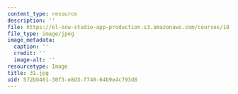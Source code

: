 ```yaml
---
content_type: resource
description: ''
file: https://ol-ocw-studio-app-production.s3.amazonaws.com/courses/18-03-differential-equations-spring-2010/572bb40130f3e8d3f74064b9e4c793d8_31.jpg
file_type: image/jpeg
image_metadata:
  caption: ''
  credit: ''
  image-alt: ''
resourcetype: Image
title: 31.jpg
uid: 572bb401-30f3-e8d3-f740-64b9e4c793d8
---
```

